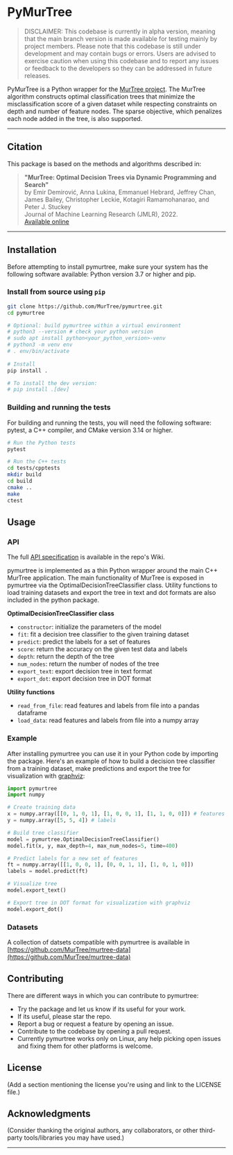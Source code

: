 # PyMurTree 
> DISCLAIMER: This codebase is currently in alpha version, meaning that the main branch version is made available for testing mainly by project members. Please note that this codebase is still under development and may contain bugs or errors. Users are advised to exercise caution when using this codebase and to report any issues or feedback to the developers so they can be addressed in future releases.


PyMurTree is a Python wrapper for the [MurTree project](https://github.com/DCC/murtree). The MurTree algorithm constructs optimal classification trees that minimize the misclassification score of a given dataset while respecting constraints on depth and number of feature nodes. The sparse objective, which penalizes each node added in the tree, is also supported.

---
## **Citation**

This package is based on the methods and algorithms described in:
> **"MurTree: Optimal Decision Trees via Dynamic Programming and Search"**  
> by Emir Demirović, Anna Lukina, Emmanuel Hebrard, Jeffrey Chan, James Bailey, Christopher Leckie, Kotagiri Ramamohanarao, and Peter J. Stuckey  
> Journal of Machine Learning Research (JMLR), 2022.  
> [Available online](https://jmlr.org/papers/v23/20-520.html)

---


## Installation

Before attempting to install pymurtree, make sure your system has the following software available: Python version 3.7 or higher and pip.

### Install from source using `pip`

```bash
git clone https://github.com/MurTree/pymurtree.git
cd pymurtree

# Optional: build pymurtree within a virtual environment
# python3 --version # check your python version
# sudo apt install python<your_python_version>-venv
# python3 -m venv env
# . env/bin/activate
 
# Install
pip install . 

# To install the dev version:
# pip install .[dev] 
```

### Building and running the tests

For building and running the tests, you will need the following software: pytest, a C++ compiler, and CMake   version 3.14 or higher.

```bash
# Run the Python tests
pytest

# Run the C++ tests
cd tests/cpptests
mkdir build
cd build
cmake ..
make
ctest
```

## Usage

### API

The full [API specification](https://github.com/MurTree/pymurtree/wiki/API-documentation) is available in the repo's Wiki. 

pymurtree is implemented as a thin Python wrapper around the main C++ MurTree application. The main functionality of MurTree is exposed in pymurtree via the OptimalDecisionTreeClassifier class. Utility functions to load training datasets and export the tree in text and dot formats are also included in the python package.

**OptimalDecisionTreeClassifier class**
- `constructor`: initialize the parameters of the model  
- `fit`: fit a decision tree classifier to the given training dataset
- `predict`: predict the labels for a set of features
- `score`: return the accuracy on the given test data and labels
- `depth`: return the depth of the tree
- `num_nodes`: return the number of nodes of the tree
- `export_text`: export decision tree in text format
- `export_dot`: export decision tree in DOT format

**Utility functions**
- `read_from_file`: read features and labels from file into a pandas dataframe
- `load_data`: read features and labels from file into a numpy array


### Example

After installing pymurtree you can use it in your Python code by importing the package. Here's an example of how to build a decision tree classifier from a training dataset, make predictions and export the tree for visualization with [graphviz](https://graphviz.org/):

```python
import pymurtree
import numpy

# Create training data
x = numpy.array([[0, 1, 0, 1], [1, 0, 0, 1], [1, 1, 0, 0]]) # features
y = numpy.array([5, 5, 4]) # labels

# Build tree classifier
model = pymurtree.OptimalDecisionTreeClassifier()
model.fit(x, y, max_depth=4, max_num_nodes=5, time=400)

# Predict labels for a new set of features
ft = numpy.array([[1, 0, 0, 1], [0, 0, 1, 1], [1, 0, 1, 0]])
labels = model.predict(ft)

# Visualize tree
model.export_text()

# Export tree in DOT format for visualization with graphviz
model.export_dot()
```

### Datasets

A collection of datsets compatible with pymurtree is available in [https://github.com/MurTree/murtree-data](https://github.com/MurTree/murtree-data)


## Contributing
There are different ways in which you can contribute to pymurtree:
- Try the package and let us know if its useful for your work. 
- If its useful, please star the repo.
- Report a bug or request a feature by opening an issue.
- Contribute to the codebase by opening a pull request.
- Currently pymurtree works only on Linux, any help picking open issues and fixing them for other platforms is welcome.

## License

(Add a section mentioning the license you're using and link to the LICENSE file.)

## Acknowledgments

(Consider thanking the original authors, any collaborators, or other third-party tools/libraries you may have used.)

---
